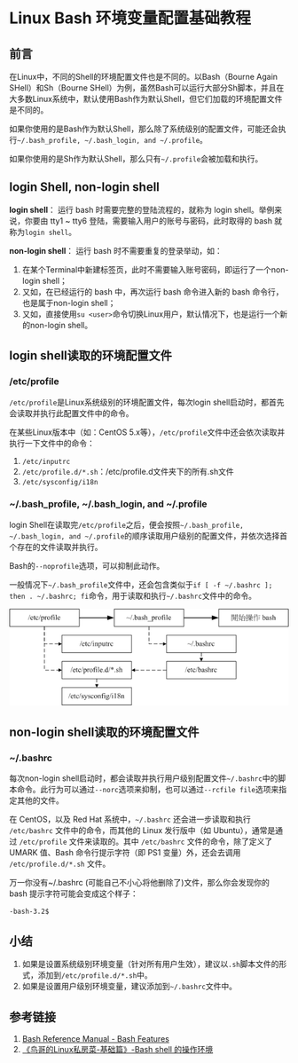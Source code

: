 # Linux Bash 环境变量配置基础教程


## 前言

在Linux中，不同的Shell的环境配置文件也是不同的。以Bash（Bourne Again SHell）和Sh（Bourne SHell）为例，虽然Bash可以运行大部分Sh脚本，并且在大多数Linux系统中，默认使用Bash作为默认Shell，但它们加载的环境配置文件是不同的。

如果你使用的是Bash作为默认Shell，那么除了系统级别的配置文件，可能还会执行`~/.bash_profile, ~/.bash_login, and ~/.profile`。

如果你使用的是Sh作为默认Shell，那么只有`~/.profile`会被加载和执行。


## login Shell, non-login shell

**login shell**：
运行 bash 时需要完整的登陆流程的，就称为 login shell。举例来说，你要由 tty1 ~ tty6 登陆，需要输入用户的账号与密码，此时取得的 bash 就称为`login shell`。

**non-login shell**：
运行 bash 时不需要重复的登录举动，如：
1. 在某个Terminal中新建标签页，此时不需要输入账号密码，即运行了一个non-login shell；
2. 又如，在已经运行的 bash 中，再次运行 bash 命令进入新的 bash 命令行，也是属于non-login shell；
3. 又如，直接使用`su <user>`命令切换Linux用户，默认情况下，也是运行一个新的non-login shell。


## login shell读取的环境配置文件


### /etc/profile

`/etc/profile`是Linux系统级别的环境配置文件，每次login shell启动时，都首先会读取并执行此配置文件中的命令。

在某些Linux版本中（如：CentOS 5.x等），`/etc/profile`文件中还会依次读取并执行一下文件中的命令：
1. `/etc/inputrc`
2. `/etc/profile.d/*.sh`：/etc/profile.d文件夹下的所有.sh文件
3. `/etc/sysconfig/i18n`


### ~/.bash_profile, ~/.bash_login, and ~/.profile

login Shell在读取完`/etc/profile`之后，便会按照`~/.bash_profile, ~/.bash_login, and ~/.profile`的顺序读取用户级别的配置文件，并依次选择首个存在的文件读取并执行。

Bash的`--noprofile`选项，可以抑制此动作。

一般情况下`~/.bash_profile`文件中，还会包含类似于`if [ -f ~/.bashrc ]; then . ~/.bashrc; fi`命令，用于读取和执行`~/.bashrc`文件中的命令。


![](resources/images/Pasted%20image%2020230618235539.png)

## non-login shell读取的环境配置文件

### ~/.bashrc

每次non-login shell启动时，都会读取并执行用户级别配置文件`~/.bashrc`中的脚本命令。此行为可以通过`--norc`选项来抑制，也可以通过`--rcfile file`选项来指定其他的文件。

在 CentOS，以及 Red Hat 系统中，`~/.bashrc` 还会进一步读取和执行 `/etc/bashrc` 文件中的命令，而其他的 Linux 发行版中（如 Ubuntu），通常是通过 `/etc/profile` 文件来读取的。其中 `/etc/bashrc` 文件的命令，除了定义了 UMARK 值、Bash 命令行提示字符（即 PS1 变量）外，还会去调用 `/etc/profile.d/*.sh` 文件。

万一你没有~/.bashrc (可能自己不小心将他删除了)文件，那么你会发现你的 bash 提示字符可能会变成这个样子：
```
-bash-3.2$
```


## 小结

1. 如果是设置系统级别环境变量（针对所有用户生效），建议以`.sh`脚本文件的形式，添加到`/etc/profile.d/*.sh`中。
2. 如果是设置用户级别环境变量，建议添加到`~/.bashrc`文件中。


## 参考链接
1. [Bash Reference Manual - Bash Features](https://www.gnu.org/software/bash/manual/html_node/Bash-Startup-Files.html)
2. [《鸟哥的Linux私房菜-基础篇》-Bash shell 的操作环境](http://cn.linux.vbird.org/linux_basic/0320bash_4.php)